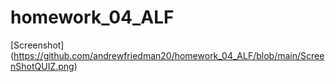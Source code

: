 # homework_04_ALF

[Screenshot] (https://github.com/andrewfriedman20/homework_04_ALF/blob/main/ScreenShotQUIZ.png)
